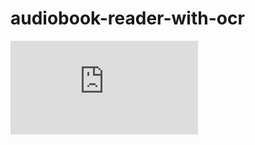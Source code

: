 # audiobook-reader-with-ocr


![image-here](https://www.linkpicture.com/view.php?img=LPic621ac93f2ced41199641453)
